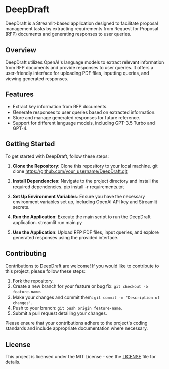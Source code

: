 # DeepDraft

DeepDraft is a Streamlit-based application designed to facilitate proposal management tasks by extracting requirements from Request for Proposal (RFP) documents and generating responses to user queries.

## Overview

DeepDraft utilizes OpenAI's language models to extract relevant information from RFP documents and provide responses to user queries. It offers a user-friendly interface for uploading PDF files, inputting queries, and viewing generated responses.

## Features

- Extract key information from RFP documents.
- Generate responses to user queries based on extracted information.
- Store and manage generated responses for future reference.
- Support for different language models, including GPT-3.5 Turbo and GPT-4.

## Getting Started

To get started with DeepDraft, follow these steps:

1. **Clone the Repository**: Clone this repository to your local machine.
git clone https://github.com/your_username/DeepDraft.git

2. **Install Dependencies**: Navigate to the project directory and install the required dependencies.
pip install -r requirements.txt

3. **Set Up Environment Variables**: Ensure you have the necessary environment variables set up, including OpenAI API key and Streamlit secrets.

4. **Run the Application**: Execute the main script to run the DeepDraft application.
streamlit run main.py

5. **Use the Application**: Upload RFP PDF files, input queries, and explore generated responses using the provided interface.

## Contributing

Contributions to DeepDraft are welcome! If you would like to contribute to this project, please follow these steps:

1. Fork the repository.
2. Create a new branch for your feature or bug fix: `git checkout -b feature-name`.
3. Make your changes and commit them: `git commit -m 'Description of changes'`.
4. Push to your branch: `git push origin feature-name`.
5. Submit a pull request detailing your changes.

Please ensure that your contributions adhere to the project's coding standards and include appropriate documentation where necessary.

## License

This project is licensed under the MIT License - see the [LICENSE](LICENSE) file for details.
